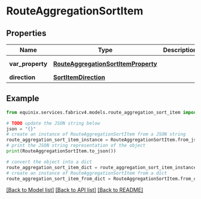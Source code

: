 # RouteAggregationSortItem


## Properties

Name | Type | Description | Notes
------------ | ------------- | ------------- | -------------
**var_property** | [**RouteAggregationSortItemProperty**](RouteAggregationSortItemProperty.md) |  | [optional] [default to RouteAggregationSortItemProperty.CHANGE_LOG_SLASH_UPDATED_DATE_TIME]
**direction** | [**SortItemDirection**](SortItemDirection.md) |  | [optional] [default to SortItemDirection.DESC]

## Example

```python
from equinix.services.fabricv4.models.route_aggregation_sort_item import RouteAggregationSortItem

# TODO update the JSON string below
json = "{}"
# create an instance of RouteAggregationSortItem from a JSON string
route_aggregation_sort_item_instance = RouteAggregationSortItem.from_json(json)
# print the JSON string representation of the object
print(RouteAggregationSortItem.to_json())

# convert the object into a dict
route_aggregation_sort_item_dict = route_aggregation_sort_item_instance.to_dict()
# create an instance of RouteAggregationSortItem from a dict
route_aggregation_sort_item_from_dict = RouteAggregationSortItem.from_dict(route_aggregation_sort_item_dict)
```
[[Back to Model list]](../README.md#documentation-for-models) [[Back to API list]](../README.md#documentation-for-api-endpoints) [[Back to README]](../README.md)


